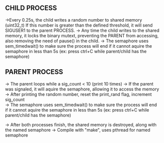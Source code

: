 ## CHILD PROCESS
->Every 0.25s, the child writes a random number to shared memory (uint32_t) If this number is greater
 than the defined threshold, it will send SIGUSER1 to the parent PROCESS.
-> Any time the child writes to the shared memory, it locks the binary mutext, preventing the PARENT
 from accessing, also removing the need of pause() in the child.
-> The semaphore uses sem_timedwait() to make sure the process will end if it cannot aquire the
 semaphore in less than 5s (ex: press ctrl+C while parent/child has the semaphore)

## PARENT PROCESS
-> The parent loops while a sig_count < 10 (print 10 times)
-> If the parent was signaled, it will aquire the semaphore, allowing it to access the memory
-> After printing the random number, reset the print_rand flag, increment sig_count\
-> The semaphore uses sem_timedwait() to make sure the process will end if it cannot aquire the
 semaphore in less than 5s (ex: press ctrl+C while parent/child has the semaphore)


-> After both processes finish, the shared memory is destroyed, along with the named semaphore
-> Compile with "make", uses pthread for named semaphore
